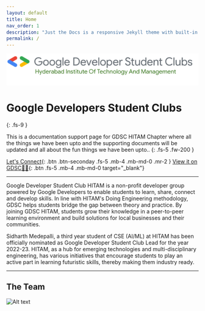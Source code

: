 ```yaml
---
layout: default
title: Home
nav_order: 1
description: "Just the Docs is a responsive Jekyll theme with built-in search that is easily customizable and hosted on GitHub Pages."
permalink: /
---
```

![Image](assets/images/University%20Logo.png)


# Google Developers Student Clubs
{: .fs-9 }

This is a documentation support page for GDSC HITAM Chapter where all the things we have been upto and the supporting documents will be updated and all about the fun things we have been upto..
{: .fs-5 .fw-200 }

[Let's Connect](https://linktr.ee/gdsc_hitam){: .btn .btn-seconday .fs-5 .mb-4 .mb-md-0 .mr-2 } [View it on GDSC🧑‍💼](https://gdsc.community.dev/hyderabad-institute-of-technology-and-management-hyderabad/){: .btn .fs-5 .mb-4 .mb-md-0 target="_blank"}




---




Google Developer Student Club HITAM is a non-profit developer group powered by Google Developers to enable students to learn, share, connect and develop skills. In line with HITAM's Doing Engineering methodology, GDSC helps students bridge the gap between theory and practice. By joining GDSC HITAM, students grow their knowledge in a peer-to-peer learning environment and build solutions for local businesses and their communities.

Sidharth Medepalli, a third year student of CSE (AI/ML) at HITAM has been officially nominated as Google Developer Student Club Lead for the year 2022-23. HITAM, as a hub for emerging technologies and multi-disciplinary engineering, has various initiatives that encourage students to play an active part in learning futuristic skills, thereby making them industry ready.

---

## The Team
![Alt text](assets/images/image.jpg)